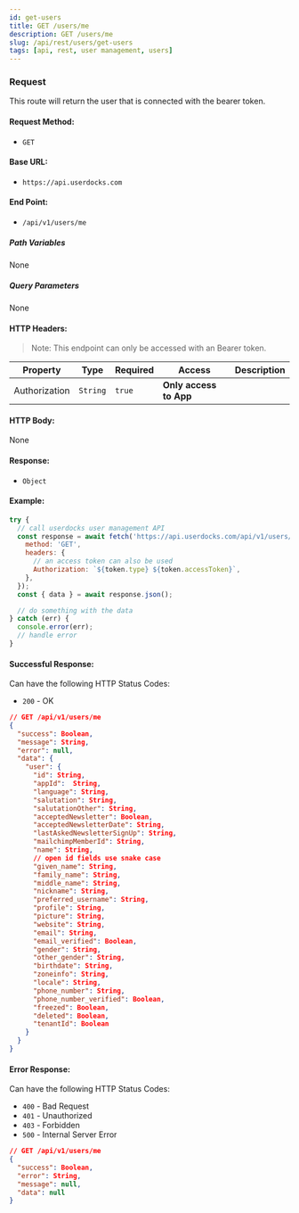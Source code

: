 ```yaml
---
id: get-users
title: GET /users/me
description: GET /users/me
slug: /api/rest/users/get-users
tags: [api, rest, user management, users]
---
```


### Request

This route will return the user that is connected with the bearer token.

#### Request Method:

- `GET`

#### Base URL:

- `https://api.userdocks.com`

#### End Point:

- `/api/v1/users/me`

##### Path Variables

None

##### Query Parameters

None

#### HTTP Headers:

> Note: This endpoint can only be accessed with an Bearer token.

| Property      | Type        | Required  | Access                 | Description |
| ------------- | ----------- | --------- | ---------------------- | ----------- |
| Authorization | `String` | `true` | **Only access to App** |             |

#### HTTP Body:

None

#### Response:

- `Object`

#### Example:

```js
try {
  // call userdocks user management API
  const response = await fetch('https://api.userdocks.com/api/v1/users/me', {
    method: 'GET',
    headers: {
      // an access token can also be used
      Authorization: `${token.type} ${token.accessToken}`,
    },
  });
  const { data } = await response.json();

  // do something with the data
} catch (err) {
  console.error(err);
  // handle error
}
```

#### Successful Response:

Can have the following HTTP Status Codes:

- `200` - OK

```json
// GET /api/v1/users/me
{
  "success": Boolean,
  "message": String,
  "error": null,
  "data": {
    "user": {
      "id": String,
      "appId":  String,
      "language": String,
      "salutation": String,
      "salutationOther": String,
      "acceptedNewsletter": Boolean,
      "acceptedNewsletterDate": String,
      "lastAskedNewsletterSignUp": String,
      "mailchimpMemberId": String,
      "name": String,
      // open id fields use snake case
      "given_name": String,
      "family_name": String,
      "middle_name": String,
      "nickname": String,
      "preferred_username": String,
      "profile": String,
      "picture": String,
      "website": String,
      "email": String,
      "email_verified": Boolean,
      "gender": String,
      "other_gender": String,
      "birthdate": String,
      "zoneinfo": String,
      "locale": String,
      "phone_number": String,
      "phone_number_verified": Boolean,
      "freezed": Boolean,
      "deleted": Boolean,
      "tenantId": Boolean
    }
  }
}
```

#### Error Response:

Can have the following HTTP Status Codes:

- `400` - Bad Request
- `401` - Unauthorized
- `403` - Forbidden
- `500` - Internal Server Error

```json
// GET /api/v1/users/me
{
  "success": Boolean,
  "error": String,
  "message": null,
  "data": null
}
```
